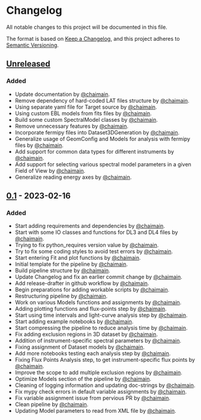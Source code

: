 # Changelog

All notable changes to this project will be documented in this file.

The format is based on [Keep a Changelog](https://keepachangelog.com/en/1.0.0/),
and this project adheres to [Semantic Versioning](https://semver.org/spec/v2.0.0.html).

## [Unreleased]

### Added

- Update documentation by [@chaimain](https://github.com/chaimain).
- Remove dependency of hard-coded LAT files structure by [@chaimain](https://github.com/chaimain).
- Using separate yaml file for Target source by [@chaimain](https://github.com/chaimain).
- Using custom EBL models from fits files by [@chaimain](https://github.com/chaimain).
- Build some custom SpectralModel classes by [@chaimain](https://github.com/chaimain).
- Remove unnecessary features by [@chaimain](https://github.com/chaimain).
- Incorporate fermipy files into Dataset3DGeneration by [@chaimain](https://github.com/chaimain).
- Generalize usage of GeomConfig and Models for analysis with fermipy files by [@chaimain](https://github.com/chaimain).
- Add support for common data types for different instruments by [@chaimain](https://github.com/chaimain).
- Add support for selecting various spectral model parameters in a given Field of View by [@chaimain](https://github.com/chaimain).
- Generalize reading energy axes by [@chaimain](https://github.com/chaimain).

## [0.1](https://github.com/chaimain/asgardpy/releases/tag/v0.1) - 2023-02-16

### Added

- Start adding requirements and dependencies by [@chaimain](https://github.com/chaimain).
- Start with some IO classes and functions for DL3 and DL4 files by [@chaimain](https://github.com/chaimain).
- Trying to fix python_requires version value by [@chaimain](https://github.com/chaimain).
- Try to fix some coding styles to avoid test errors by [@chaimain](https://github.com/chaimain).
- Start entering Fit and plot functions by [@chaimain](https://github.com/chaimain).
- Initial template for the pipeline by [@chaimain](https://github.com/chaimain).
- Build pipeline structure by [@chaimain](https://github.com/chaimain).
- Update Changelog and fix an earlier commit change by [@chaimain](https://github.com/chaimain).
- Add release-drafter in github workflow by [@chaimain](https://github.com/chaimain).
- Begin preparations for adding workable scripts by [@chaimain](https://github.com/chaimain).
- Restructuring pipeline by [@chaimain](https://github.com/chaimain).
- Work on various Models functions and assignments by [@chaimain](https://github.com/chaimain).
- Adding plotting functions and flux-points step by [@chaimain](https://github.com/chaimain).
- Start using time intervals and light-curve analysis step by [@chaimain](https://github.com/chaimain).
- Start adding example notebooks by [@chaimain](https://github.com/chaimain).
- Start compressing the pipeline to reduce analysis time by [@chaimain](https://github.com/chaimain).
- Fix adding exclusion regions in 3D dataset by [@chaimain](https://github.com/chaimain).
- Addition of instrument-specific spectral parameters by [@chaimain](https://github.com/chaimain).
- Fixing assignment of Dataset models by [@chaimain](https://github.com/chaimain).
- Add more notebooks testing each analysis step by [@chaimain](https://github.com/chaimain).
- Fixing Flux Points Analysis step, to get instrument-specific flux points by [@chaimain](https://github.com/chaimain).
- Improve the scope to add multiple exclusion regions by [@chaimain](https://github.com/chaimain).
- Optimize Models section of the pipeline by [@chaimain](https://github.com/chaimain).
- Cleaning of logging information and updating doc-strings by [@chaimain](https://github.com/chaimain).
- Fix mypy check errors in default variable assignments by [@chaimain](https://github.com/chaimain).
- Fix variable assignment issue from pervious PR by [@chaimain](https://github.com/chaimain).
- Clean pipeline by [@chaimain](https://github.com/chaimain).
- Updating Model parameters to read from XML file by [@chaimain](https://github.com/chaimain).

[Unreleased]: https://github.com/chaimain/keep-a-changelog/compare/v0.1...HEAD
[0.1]: https://github.com/chaimain/asgardpy/releases/tag/0.1
